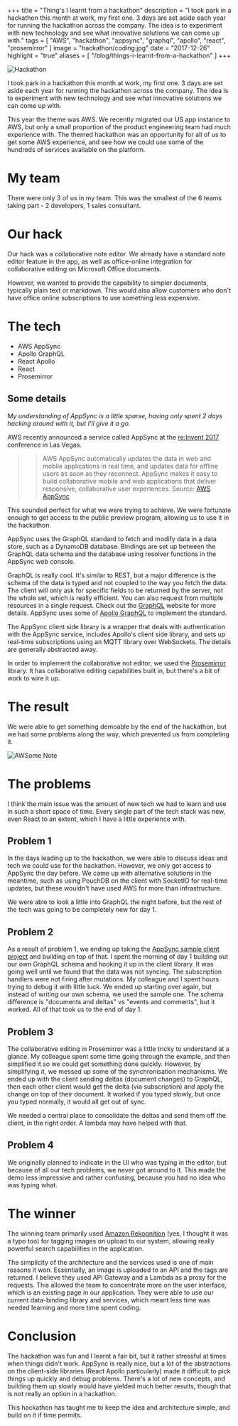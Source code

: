 +++
title = "Thing's I learnt from a hackathon"
description = "I took park in a hackathon this month at work, my first one. 3 days are set aside each year for running the hackathon across the company. The idea is to experiment with new technology and see what innovative solutions we can come up with."
tags = [
    "AWS",
    "hackathon",
    "appsync",
    "graphql",
    "apollo",
    "react",
    "prosemirror"
]
image = "hackathon/coding.jpg"
date = "2017-12-26"
highlight = "true"
aliases = [
    "/blog/things-i-learnt-from-a-hackathon"
]
+++

![Hackathon](/img/blog/hackathon/coding.jpg)

I took park in a hackathon this month at work, my first one. 3 days are set aside each year for running the hackathon across the company. The idea is to experiment with new technology and see what innovative solutions we can come up with.

This year the theme was AWS. We recently migrated our US app instance to AWS, but only a small proportion of the product engineering team had much experience with. The themed hackathon was an opportunity for all of us to get some AWS experience, and see how we could use some of the hundreds of services available on the platform. 

# My team
There were only 3 of us in my team. This was the smallest of the 6 teams taking part - 2 developers, 1 sales consultant. 

# Our hack
Our hack was a collaborative note editor. We already have a standard note editor feature in the app, as well as office-online integration for collaborative editing on Microsoft Office documents. 

However, we wanted to provide the capability to simpler documents, typically plain text or markdown. This would also allow customers who don't have office online subscriptions to use something less expensive.

# The tech
- AWS AppSync
- Apollo GraphQL
- React Apollo
- React
- Prosemirror

## Some details
*My understanding of AppSync is a little sparse, having only spent 2 days hacking around with it, but I'll give it a go.*

AWS recently announced a service called AppSync at the [re:Invent 2017](https://reinvent.awsevents.com/) conference in Las Vegas.

>> AWS AppSync automatically updates the data in web and mobile applications in real time, and updates data for offline users as soon as they reconnect. AppSync makes it easy to build collaborative mobile and web applications that deliver responsive, collaborative user experiences. 
>> Source: [AWS AppSync](https://aws.amazon.com/appsync/)

This sounded perfect for what we were trying to achieve. We were fortunate enough to get access to the public preview program, allowing us to use it in the hackathon.

AppSync uses the GraphQL standard to fetch and modify data in a data store, such as a DynamoDB database. Bindings are set up between the GraphQL data schema and the database using resolver functions in the AppSync web console. 

GraphQL is really cool. It's similar to REST, but a major difference is the schema of the data is typed and not coupled to the way you fetch the data. The client will only ask for specific fields to be returned by the server, not the whole set, which is really efficient. You can also request from multiple resources in a single request. Check out the [GraphQL](http://graphql.org/) website for more details. AppSync uses some of [Apollo GraphQL](https://www.apollographql.com/) to implement the standard.

The AppSync client side library is a wrapper that deals with authentication with the AppSync service, includes Apollo's client side library, and sets up real-time subscriptions using an MQTT library over WebSockets. The details are generally abstracted away.

In order to implement the collaborative not editor, we used the [Prosemirror](https://prosemirror.net/) library. It has collaborative editing capabilities built in, but there's a bit of work to wire it up. 

# The result
We were able to get something demoable by the end of the hackathon, but we had some problems along the way, which prevented us from completing it.

![AWSome Note](/img/blog/hackathon/editing.gif "AWSome Note")

# The problems
I think the main issue was the amount of new tech we had to learn and use in such a short space of time. Every single part of the tech stack was new, even React to an extent, which I have a little experience with. 

## Problem 1
In the days leading up to the hackathon, we were able to discuss ideas and tech we could use for the hackathon. However, we only got access to AppSync the day before. We came up with alternative solutions in the meantime, such as using PouchDB on the client with SocketIO for real-time updates, but these wouldn't have used AWS for more than infrastructure.

We were able to look a little into GraphQL the night before, but the rest of the tech was going to be completely new for day 1.

## Problem 2
As a result of problem 1, we ending up taking the [AppSync sample client project](https://github.com/aws-samples/aws-mobile-appsync-events-starter-react) and building on top of that. I spent the morning of day 1 building out our own GraphQL schema and hooking it up in the client library. It was going well until we found that the data was not syncing. The subscription handlers were not firing after mutations. My colleague and I spent hours trying to debug it with little luck. We ended up starting over again, but instead of writing our own schema, we used the sample one. The schema difference is "documents and deltas" vs "events and comments", but it worked. All of that took us to the end of day 1.

## Problem 3
The collaborative editing in Prosemirror was a little tricky to understand at a glance. My colleague spent some time going through the example, and then simplified it so we could get something done quickly. However, by simplifying it, we messed up some of the synchronisation mechanisms. We ended up with the client sending deltas (document changes) to GraphQL, then each other client would get the delta (via subscription) and apply the change on top of their document. It worked if you typed slowly, but once you typed normally, it would all get out of sync. 

We needed a central place to consolidate the deltas and send them off the client, in the right order. A lambda may have helped with that.

## Problem 4
We originally planned to indicate in the UI who was typing in the editor, but because of all our tech problems, we never got around to it. This made the demo less impressive and rather confusing, because you had no idea who was typing what.

# The winner
The winning team primarily used [Amazon Rekognition](https://aws.amazon.com/rekognition/) (yes, I thought it was a typo too) for tagging images on upload to our system, allowing really powerful search capabilities in the application. 

The simplicity of the architecture and the services used is one of main reasons it won. Essentially, an image is uploaded to an API and the tags are returned. I believe they used API Gateway and a Lambda as a proxy for the requests. This allowed the team to concentrate more on the user interface, which is an existing page in our application. They were able to use our current data-binding library and services, which meant less time was needed learning and more time spent coding. 

# Conclusion
The hackathon was fun and I learnt a fair bit, but it rather stressful at times when things didn't work. AppSync is really nice, but a lot of the abstractions on the client-side libraries (React Apollo particularly) made it difficult to pick things up quickly and debug problems. There's a lot of new concepts, and building them up slowly would have yielded much better results, though that is not really an option in a hackathon. 

This hackathon has taught me to keep the idea and architecture simple, and build on it if time permits.
